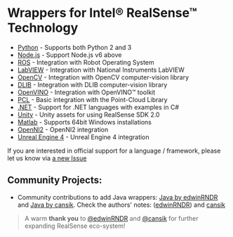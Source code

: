 # Wrappers for Intel® RealSense™ Technology

* [Python](./python/) - Supports both Python 2 and 3
* [Node.js](./nodejs) - Support Node.js v6 above
* [ROS](https://github.com/intel-ros/realsense/releases) - Integration with Robot Operating System
* [LabVIEW](./labview) - Integration with National Instruments LabVIEW
* [OpenCV](./opencv) - Integration with OpenCV computer-vision library
* [DLIB](./dlib) - Integration with DLIB computer-vision library
* [OpenVINO](./openvino) - Integration with OpenVINO™ toolkit
* [PCL](./pcl) - Basic integration with the Point-Cloud Library
* [.NET](./csharp) - Support for .NET languages with examples in C#
* [Unity](./unity) - Unity assets for using RealSense SDK 2.0
* [Matlab](./matlab) - Supports 64bit Windows installations
* [OpenNI2](./openni2) - OpenNI2 integration
* [Unreal Engine 4](./unrealengine4) - Unreal Engine 4 integration

If you are interested in official support for a language / framework, please let us know via [a new Issue](https://github.com/IntelRealSense/librealsense/issues/new)

## Community Projects:

* Community contributions to add Java wrappers: [Java by edwinRNDR](https://github.com/edwinRNDR/librealsense/tree/master/wrappers/java) and [Java by cansik](https://github.com/cansik/librealsense-java). 
Check the authors' notes: ([edwinRNDR](https://github.com/IntelRealSense/librealsense/issues/1594#issuecomment-429216051)) and [cansik](https://github.com/cansik/librealsense-java#-important)
> A warm **thank you** to [@edwinRNDR](https://github.com/edwinRNDR) and [@cansik](https://github.com/cansik) for further expanding RealSense eco-system!
